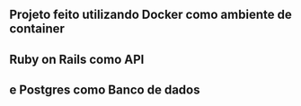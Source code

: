 ## Projeto feito utilizando Docker como ambiente de container 
## Ruby on Rails como API 
## e Postgres como Banco de dados